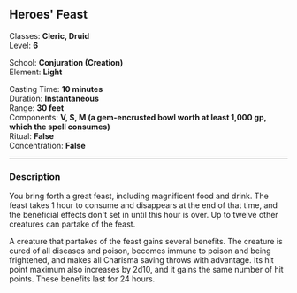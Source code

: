 ## Heroes' Feast

Classes: **Cleric, Druid**  
Level: **6**  

School: **Conjuration (Creation)**  
Element: **Light**  

Casting Time: **10 minutes**  
Duration: **Instantaneous**  
Range: **30 feet**  
Components: **V, S, M (a gem-encrusted bowl worth at least 1,000 gp, which the spell consumes)**  
Ritual: **False**  
Concentration: **False**  

------

### Description

You bring forth a great feast, including magnificent food and drink. The feast takes 1 hour to consume and disappears at the end of that time, and the beneficial effects don't set in until this hour is over. Up to twelve other creatures can partake of the feast.

A creature that partakes of the feast gains several benefits. The creature is cured of all diseases and poison, becomes immune to poison and being frightened, and makes all Charisma saving throws with advantage. Its hit point maximum also increases by 2d10, and it gains the same number of hit points. These benefits last for 24 hours.